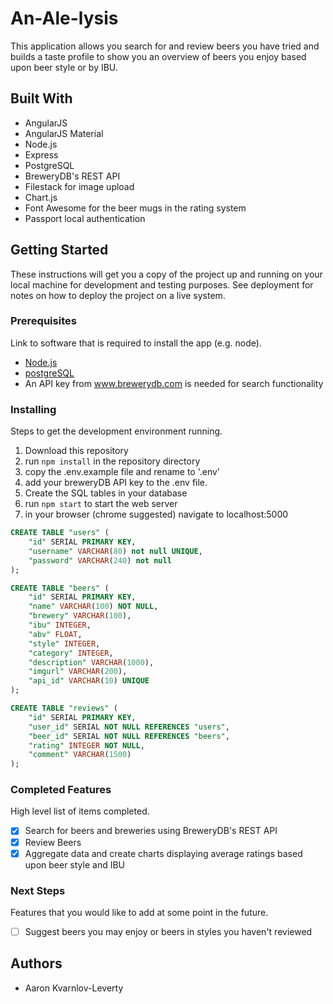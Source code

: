 # An-Ale-lysis

This application allows you search for and review beers you have tried and builds a taste profile to show you an overview of beers you enjoy based upon beer style or by IBU.

## Built With

- AngularJS
- AngularJS Material
- Node.js
- Express
- PostgreSQL
- BreweryDB's REST API
- Filestack for image upload
- Chart.js
- Font Awesome for the beer mugs in the rating system
- Passport local authentication

## Getting Started

These instructions will get you a copy of the project up and running on your local machine for development and testing purposes. See deployment for notes on how to deploy the project on a live system.

### Prerequisites

Link to software that is required to install the app (e.g. node).

- [Node.js](https://nodejs.org/en/)
- [postgreSQL](https://www.postgresql.org/)
- An API key from www.brewerydb.com is needed for search functionality


### Installing

Steps to get the development environment running.
1. Download this repository
2. run `npm install` in the repository directory
3. copy the .env.example file and rename to '.env'
4. add your breweryDB API key to the .env file.
5. Create the SQL tables in your database
6. run `npm start` to start the web server
7. in your browser (chrome suggested) navigate to localhost:5000

```sql
CREATE TABLE "users" (
	"id" SERIAL PRIMARY KEY,
  	"username" VARCHAR(80) not null UNIQUE,
  	"password" VARCHAR(240) not null
);

CREATE TABLE "beers" (
	"id" SERIAL PRIMARY KEY,
	"name" VARCHAR(100) NOT NULL,
	"brewery" VARCHAR(100),
	"ibu" INTEGER,
	"abv" FLOAT,
	"style" INTEGER,
	"category" INTEGER,
	"description" VARCHAR(1000),
	"imgurl" VARCHAR(200),
	"api_id" VARCHAR(10) UNIQUE
);

CREATE TABLE "reviews" (
	"id" SERIAL PRIMARY KEY,
	"user_id" SERIAL NOT NULL REFERENCES "users",
	"beer_id" SERIAL NOT NULL REFERENCES "beers",
	"rating" INTEGER NOT NULL,
	"comment" VARCHAR(1500)
);

```

### Completed Features

High level list of items completed.

- [x] Search for beers and breweries using BreweryDB's REST API
- [x] Review Beers
- [x] Aggregate data and create charts displaying average ratings based upon beer style and IBU

### Next Steps

Features that you would like to add at some point in the future.

- [ ] Suggest beers you may enjoy or beers in styles you haven't reviewed

## Authors

* Aaron Kvarnlov-Leverty
